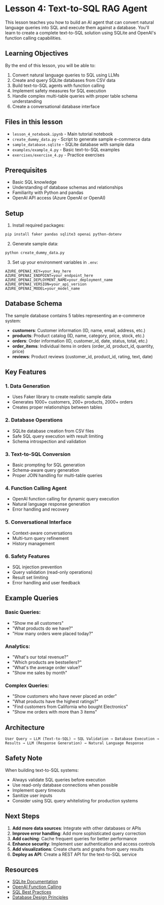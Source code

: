 # Lesson 4: Text-to-SQL RAG Agent

This lesson teaches you how to build an AI agent that can convert natural language queries into SQL and execute them against a database. You'll learn to create a complete text-to-SQL solution using SQLite and OpenAI's function calling capabilities.

## Learning Objectives

By the end of this lesson, you will be able to:

1. Convert natural language queries to SQL using LLMs
2. Create and query SQLite databases from CSV data
3. Build text-to-SQL agents with function calling
4. Implement safety measures for SQL execution
5. Handle complex multi-table queries with proper table schema understanding
6. Create a conversational database interface

## Files in this lesson

- `lesson_4_notebook.ipynb` - Main tutorial notebook
- `create_dummy_data.py` - Script to generate sample e-commerce data
- `sample_database.sqlite` - SQLite database with sample data
- `examples/example_4.py` - Basic text-to-SQL examples
- `exercises/exercise_4.py` - Practice exercises

## Prerequisites

- Basic SQL knowledge
- Understanding of database schemas and relationships
- Familiarity with Python and pandas
- OpenAI API access (Azure OpenAI or OpenAI)

## Setup

1. Install required packages:
```bash
pip install faker pandas sqlite3 openai python-dotenv
```

2. Generate sample data:
```bash
python create_dummy_data.py
```

3. Set up your environment variables in `.env`:
```
AZURE_OPENAI_KEY=your_key_here
AZURE_OPENAI_ENDPOINT=your_endpoint_here
AZURE_OPENAI_DEPLOYMENT_NAME=your_deployment_name
AZURE_OPENAI_VERSION=your_api_version
AZURE_OPENAI_MODEL=your_model_name
```

## Database Schema

The sample database contains 5 tables representing an e-commerce system:

- **customers**: Customer information (ID, name, email, address, etc.)
- **products**: Product catalog (ID, name, category, price, stock, etc.)
- **orders**: Order information (ID, customer_id, date, status, total, etc.)
- **order_items**: Individual items in orders (order_id, product_id, quantity, price)
- **reviews**: Product reviews (customer_id, product_id, rating, text, date)

## Key Features

### 1. Data Generation
- Uses Faker library to create realistic sample data
- Generates 1000+ customers, 200+ products, 2000+ orders
- Creates proper relationships between tables

### 2. Database Operations
- SQLite database creation from CSV files
- Safe SQL query execution with result limiting
- Schema introspection and validation

### 3. Text-to-SQL Conversion
- Basic prompting for SQL generation
- Schema-aware query generation
- Proper JOIN handling for multi-table queries

### 4. Function Calling Agent
- OpenAI function calling for dynamic query execution
- Natural language response generation
- Error handling and recovery

### 5. Conversational Interface
- Context-aware conversations
- Multi-turn query refinement
- History management

### 6. Safety Features
- SQL injection prevention
- Query validation (read-only operations)
- Result set limiting
- Error handling and user feedback

## Example Queries

### Basic Queries:
- "Show me all customers"
- "What products do we have?"
- "How many orders were placed today?"

### Analytics:
- "What's our total revenue?"
- "Which products are bestsellers?"
- "What's the average order value?"
- "Show me sales by month"

### Complex Queries:
- "Show customers who have never placed an order"
- "What products have the highest ratings?"
- "Find customers from California who bought Electronics"
- "Show me orders with more than 3 items"

## Architecture

```
User Query → LLM (Text-to-SQL) → SQL Validation → Database Execution → Results → LLM (Response Generation) → Natural Language Response
```

## Safety Note

When building text-to-SQL systems:
- Always validate SQL queries before execution
- Use read-only database connections when possible
- Implement query timeouts
- Sanitize user inputs
- Consider using SQL query whitelisting for production systems

## Next Steps

1. **Add more data sources**: Integrate with other databases or APIs
2. **Improve error handling**: Add more sophisticated query correction
3. **Add caching**: Cache frequent queries for better performance
4. **Enhance security**: Implement user authentication and access controls
5. **Add visualizations**: Create charts and graphs from query results
6. **Deploy as API**: Create a REST API for the text-to-SQL service

## Resources

- [SQLite Documentation](https://www.sqlite.org/docs.html)
- [OpenAI Function Calling](https://platform.openai.com/docs/guides/function-calling)
- [SQL Best Practices](https://www.sqlstyle.guide/)
- [Database Design Principles](https://en.wikipedia.org/wiki/Database_design)
